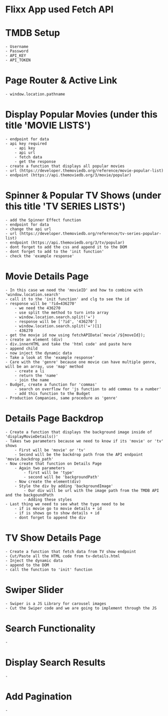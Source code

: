 # Flixx App used Fetch API

# TMDB Setup
    - Username
    - Password
    - API_KEY
    - API_TOKEN

# Page Router & Active Link
    - window.location.pathname

# Display Popular Movies (under this title 'MOVIE LISTS')
    - endpoint for data
    - api key required
        - api key
        - api url
        - fetch data
        - get the response
    - create a function that displays all popular movies
    - url (https://developer.themoviedb.org/reference/movie-popular-list)
    - endpoint (https://api.themoviedb.org/3/movie/popular)

# Spinner & Popular TV Shows (under this title 'TV SERIES LISTS')
    - add the Spinner Effect function
    - endpoint for data
    - change the api url
    - url (https://developer.themoviedb.org/reference/tv-series-popular-list)
    - endpoint (https://api.themoviedb.org/3/tv/popular)
    - dont forget to add the css and append it to the DOM
    - dont forget to add to the 'init function'
    - check the 'example response'

# Movie Details Page
    - In this case we need the 'movieID' and how to combine with 'window.location.search'
    - call it to the 'init function' and clg to see the id
    - response will be '?id=436270'
        - we need the 436270
        - use split the method to turn into array 
        - window.location.search.split('=')
        - response will be ['?id', '436270']
        - window.location.search.split('=')[1]
        - 436270
    - get the movie id now using fetchAPIData(`movie`/${moveId});
    - create an element (div)
    - div.innerHTML and take the 'html code' and paste here
    - append child
    - now inject the dynamic data
    - Take a look at the 'example response'
    - Care with the 'genre' because one movie can have multiple genre, will be an array, use 'map' method
        - create a li
        - return the 'name'
        - join the name
    - Budget, create a function for 'commas'
        - search on overflow for 'js function to add commas to a number'
        - add this function to the Budget
    - Production Companies, same procedure as 'genre'

# Details Page Backdrop
    - Create a function that displays the background image inside of 'displayMovieDetails()'
    - Takes two parameters because we need to know if its 'movie' or 'tv' shows
        - First will be 'movie' or 'tv'
        - Second will be the backdrop path from the API endpoint 'movie.backdrop_path'
    - Now create that function on Details Page
        - Again two parameters
            - first will be 'type'
            - second will be 'backgroundPath'
        - Now create the element(div)
        - Style the div by adding 'backgroundImage'
            - Our div will be url with the image path from the TMDB API and the backgoundPath
            - Adding these styles
    - Last thing we need to see what the type need to be
        - if is movie go to movie details + id
        - if is shows go to show details + id
        - dont forget to append the div

# TV Show Details Page
    - Create a function that fetch data from TV show endpoint
    - Cut/Paste all the HTML code from tv-details.html
    - Inject the dynamic data
    - append to the DOM
    - call the function to 'init' function

# Swiper Slider
    - Swiper is a JS Library for carousel images
    - Cut the Swiper code and we are going to implement through the JS

# Search Functionality
    -

# Display Search Results
    -

# Add Pagination
    -

